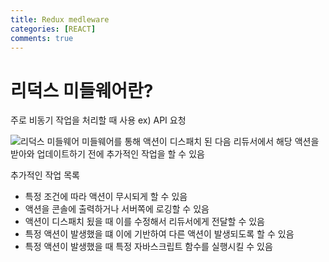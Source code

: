 ```yaml
---
title: Redux medleware
categories: [REACT]
comments: true
---
```


# 리덕스 미들웨어란?

주로 비동기 작업을 처리할 때 사용 ex) API 요청

![리덕스 미들웨어](https://i.imgur.com/31tvphE.png)
미들웨어를 통해 액션이 디스패치 된 다음 리듀서에서 해당 액션을 받아와 업데이트하기 전에 추가적인 작업을 할 수 있음

추가적인 작업 목록

- 특정 조건에 따라 액션이 무시되게 할 수 있음
- 액션을 콘솔에 출력하거나 서버쪽에 로깅할 수 있음
- 액션이 디스패치 됬을 때 이를 수정해서 리듀서에게 전달할 수 있음
- 특정 액션이 발생했을 떄 이에 기반하여 다른 액션이 발생되도록 할 수 있음
- 특정 액션이 발생했을 때 특정 자바스크립트 함수를 실행시킬 수 있음
